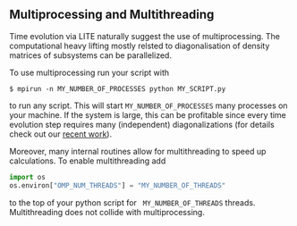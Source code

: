 ## Multiprocessing and Multithreading
Time evolution via LITE naturally suggest the use of multiprocessing. The computational heavy lifting mostly relsted to diagonalisation of density matrices of subsystems can be parallelized.

To use multiprocessing run your script with
```console
$ mpirun -n MY_NUMBER_OF_PROCESSES python MY_SCRIPT.py
```
to run any script. This will start ```MY_NUMBER_OF_PROCESSES``` many processes on
your machine. If the system is large, this can be profitable since every time evolution step requires many (independent) diagonalizations (for details check out our [recent work](https://arxiv.org/pdf/2310.06036)).

Moreover, many internal routines allow for multithreading to speed up calculations. To enable multithreading add
```python
import os
os.environ["OMP_NUM_THREADS"] = "MY_NUMBER_OF_THREADS"
```
to the top of your python script for ``` MY_NUMBER_OF_THREADS``` threads.
Multithreading does not collide with multiprocessing.